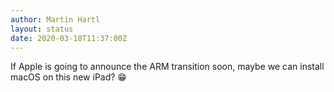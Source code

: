 ```yaml
---
author: Martin Hartl
layout: status
date: 2020-03-18T11:37:00Z
---
```

If Apple is going to announce the ARM transition soon, maybe we can install macOS on this new iPad? 😁